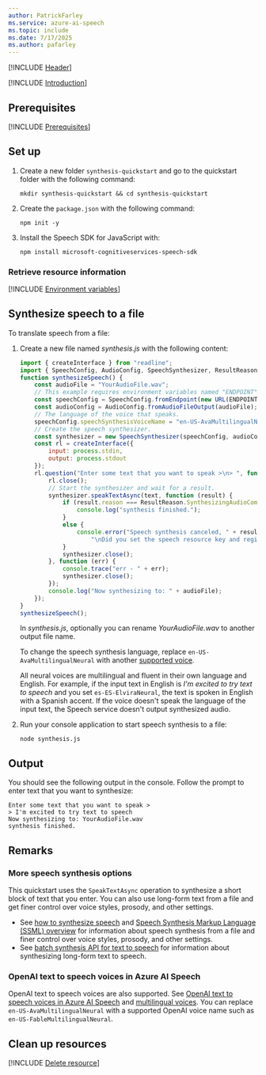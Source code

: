 ```yaml
---
author: PatrickFarley
ms.service: azure-ai-speech
ms.topic: include
ms.date: 7/17/2025
ms.author: pafarley
---
```


[!INCLUDE [Header](../../common/javascript.md)]

[!INCLUDE [Introduction](intro.md)]

## Prerequisites

[!INCLUDE [Prerequisites](../../common/azure-prerequisites.md)]

## Set up

1. Create a new folder `synthesis-quickstart` and go to the quickstart folder with the following command:

    ```shell
    mkdir synthesis-quickstart && cd synthesis-quickstart
    ```
    
1. Create the `package.json` with the following command:

    ```shell
    npm init -y
    ```

1. Install the Speech SDK for JavaScript with:

    ```console
    npm install microsoft-cognitiveservices-speech-sdk
    ```

### Retrieve resource information

[!INCLUDE [Environment variables](../../common/environment-variables.md)]

## Synthesize speech to a file

To translate speech from a file:

1. Create a new file named *synthesis.js* with the following content:

    ```javascript
    import { createInterface } from "readline";
    import { SpeechConfig, AudioConfig, SpeechSynthesizer, ResultReason } from "microsoft-cognitiveservices-speech-sdk";
    function synthesizeSpeech() {
        const audioFile = "YourAudioFile.wav";
        // This example requires environment variables named "ENDPOINT" and "SPEECH_KEY"
        const speechConfig = SpeechConfig.fromEndpoint(new URL(ENDPOINT), process.env.SPEECH_KEY);
        const audioConfig = AudioConfig.fromAudioFileOutput(audioFile);
        // The language of the voice that speaks.
        speechConfig.speechSynthesisVoiceName = "en-US-AvaMultilingualNeural";
        // Create the speech synthesizer.
        const synthesizer = new SpeechSynthesizer(speechConfig, audioConfig);
        const rl = createInterface({
            input: process.stdin,
            output: process.stdout
        });
        rl.question("Enter some text that you want to speak >\n> ", function (text) {
            rl.close();
            // Start the synthesizer and wait for a result.
            synthesizer.speakTextAsync(text, function (result) {
                if (result.reason === ResultReason.SynthesizingAudioCompleted) {
                    console.log("synthesis finished.");
                }
                else {
                    console.error("Speech synthesis canceled, " + result.errorDetails +
                        "\nDid you set the speech resource key and region values?");
                }
                synthesizer.close();
            }, function (err) {
                console.trace("err - " + err);
                synthesizer.close();
            });
            console.log("Now synthesizing to: " + audioFile);
        });
    }
    synthesizeSpeech();
    ```

    In *synthesis.js*, optionally you can rename *YourAudioFile.wav* to another output file name.

    To change the speech synthesis language, replace `en-US-AvaMultilingualNeural` with another [supported voice](~/articles/ai-services/speech-service/language-support.md#standard-voices).

    All neural voices are multilingual and fluent in their own language and English. For example, if the input text in English is *I'm excited to try text to speech* and you set `es-ES-ElviraNeural`, the text is spoken in English with a Spanish accent. If the voice doesn't speak the language of the input text, the Speech service doesn't output synthesized audio.

1. Run your console application to start speech synthesis to a file:

   ```console
   node synthesis.js
   ```

## Output

You should see the following output in the console. Follow the prompt to enter text that you want to synthesize:

```console
Enter some text that you want to speak >
> I'm excited to try text to speech
Now synthesizing to: YourAudioFile.wav
synthesis finished.
```

## Remarks

### More speech synthesis options

This quickstart uses the `SpeakTextAsync` operation to synthesize a short block of text that you enter. You can also use long-form text from a file and get finer control over voice styles, prosody, and other settings.

- See [how to synthesize speech](~/articles/ai-services/speech-service/how-to-speech-synthesis.md) and [Speech Synthesis Markup Language (SSML) overview](~/articles/ai-services/speech-service/speech-synthesis-markup.md) for information about speech synthesis from a file and finer control over voice styles, prosody, and other settings.
- See [batch synthesis API for text to speech](~/articles/ai-services/speech-service/batch-synthesis.md) for information about synthesizing long-form text to speech.

### OpenAI text to speech voices in Azure AI Speech

OpenAI text to speech voices are also supported. See [OpenAI text to speech voices in Azure AI Speech](../../../openai-voices.md) and [multilingual voices](../../../language-support.md?tabs=tts#multilingual-voices). You can replace `en-US-AvaMultilingualNeural` with a supported OpenAI voice name such as `en-US-FableMultilingualNeural`.

## Clean up resources

[!INCLUDE [Delete resource](../../common/delete-resource.md)]
